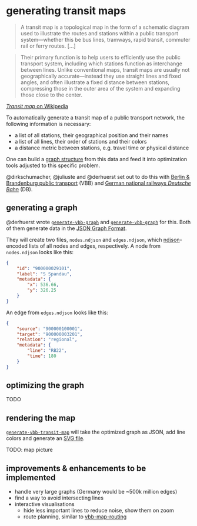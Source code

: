 # generating transit maps

> A transit map is a topological map in the form of a schematic diagram used to illustrate the routes and stations within a public transport system—whether this be bus lines, tramways, rapid transit, commuter rail or ferry routes. […]

> Their primary function is to help users to efficiently use the public transport system, including which stations function as interchange between lines. Unlike conventional maps, transit maps are usually not geographically accurate—instead they use straight lines and fixed angles, and often illustrate a fixed distance between stations, compressing those in the outer area of the system and expanding those close to the center.

[*Transit map* on Wikipedia](https://en.wikipedia.org/wiki/Transit_map)

To automatically generate a transit map of a public transport network, the following information is necessary:

- a list of all stations, their geographical position and their names
- a list of all lines, their order of stations and their colors
- a distance metric between stations, e.g. travel time or physical distance

One can build a [graph structure](https://en.wikipedia.org/wiki/Graph_(discrete_mathematics)) from this data and feed it into optimization tools adjusted to this specific problem.

@dirkschumacher, @juliuste and @derhuerst set out to do this with [Berlin & Brandenburg public transport](https://en.wikipedia.org/wiki/Verkehrsverbund_Berlin-Brandenburg) (VBB) and [German national railways *Deutsche Bahn*](https://en.wikipedia.org/wiki/Deutsche_Bahn) (DB).

## generating a graph

@derhuerst wrote [`generate-vbb-graph`](https://github.com/derhuerst/generate-vbb-graph) and [`generate-vbb-graph`](https://github.com/derhuerst/generate-vbb-graph) for this. Both of them generate data in the [JSON Graph Format](https://github.com/jsongraph/json-graph-specification/blob/master/README.rst#json-graph-specification).

They will create two files, `nodes.ndjson` and `edges.ndjson`, which [ndjson](http://ndjson.org)-encoded lists of all nodes and edges, respectively. A node from `nodes.ndjson` looks like this:

```json
{
	"id": "900000029101",
	"label": "S Spandau",
	"metadata": {
		"x": 536.66,
		"y": 326.25
	}
}
```

An edge from `edges.ndjson` looks like this:

```json
{
	"source": "900000100001",
	"target": "900000003201",
	"relation": "regional",
	"metadata": {
		"line": "RB22",
		"time": 180
	}
}
```

## optimizing the graph

TODO

## rendering the map

[`generate-vbb-transit-map`](https://github.com/derhuerst/generate-vbb-transit-map) will take the optimized graph as JSON, add line colors and generate an [SVG file](https://developer.mozilla.org/en-US/docs/Web/SVG).

TODO: map picture

## improvements & enhancements to be implemented

- handle very large graphs (Germany would be ~500k million edges)
- find a way to avoid intersecting lines
- interactive visualisations
	- hide less important lines to reduce noise, show them on zoom
	- route planning, similar to [vbb-map-routing](https://github.com/derhuerst/vbb-map-routing)

